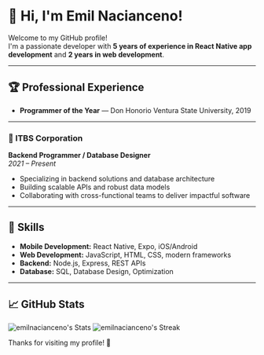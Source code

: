 # 👋 Hi, I'm Emil Nacianceno!

Welcome to my GitHub profile!  
I'm a passionate developer with **5 years of experience in React Native app development** and **2 years in web development**.

---

## 🏆 Professional Experience

- **Programmer of the Year** — Don Honorio Ventura State University, 2019

---

### 🏢 ITBS Corporation  
**Backend Programmer / Database Designer**  
*2021 – Present*

- Specializing in backend solutions and database architecture
- Building scalable APIs and robust data models
- Collaborating with cross-functional teams to deliver impactful software

---

## 🚀 Skills

- **Mobile Development:** React Native, Expo, iOS/Android
- **Web Development:** JavaScript, HTML, CSS, modern frameworks
- **Backend:** Node.js, Express, REST APIs
- **Database:** SQL, Database Design, Optimization

---

## 📈 GitHub Stats

![emilnacianceno's Stats](https://github-readme-stats.vercel.app/api?username=emilnacianceno&theme=vue-dark&show_icons=true&hide_border=true&count_private=true)
![emilnacianceno's Streak](https://github-readme-streak-stats.herokuapp.com/?user=emilnacianceno&theme=vue-dark&hide_border=true)

Thanks for visiting my profile! 🚀

